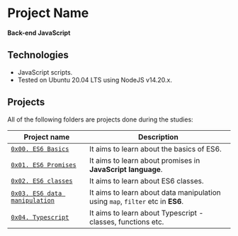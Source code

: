 # Project Name
**Back-end JavaScript**

## Technologies
* JavaScript scripts.
* Tested on Ubuntu 20.04 LTS using NodeJS v14.20.x.

## Projects
All of the following folders are projects done during the studies:

| Project name | Description |
| ------------ | ----------- |
| [`0x00. ES6 Basics`](https://github.com/wendymunyasi/alx-backend-javascript/tree/master/0x00-ES6_basic) | It aims to learn about the basics of ES6.|
| [`0x01. ES6 Promises`](https://github.com/wendymunyasi/alx-backend-javascript/tree/master/0x01-ES6_promise) | It aims to learn about promises in **JavaScript language**.|
| [`0x02. ES6 classes`](https://github.com/wendymunyasi/alx-backend-javascript/tree/master/0x02-ES6_classes) | It aims to learn about ES6 classes.|
| [`0x03. ES6 data manipulation`](https://github.com/wendymunyasi/alx-backend-javascript/tree/master/0x03-ES6_data_manipulation) | It aims to learn about data manipulation using `map`, `filter` etc in **ES6**.|
| [`0x04. Typescript`](https://github.com/wendymunyasi/alx-backend-javascript/tree/master/0x04-TypeScript) | It aims to learn about Typescript - classes, functions etc.|